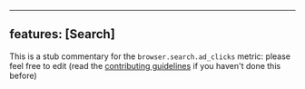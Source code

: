 
---
features: [Search]
---

This is a stub commentary for the `browser.search.ad_clicks` metric: please feel free to edit (read the
[contributing guidelines](https://github.com/mozilla/glean-annotations/blob/main/CONTRIBUTING.md)
if you haven't done this before)
